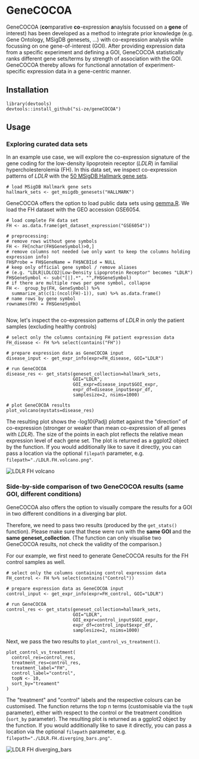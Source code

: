
# GeneCOCOA

GeneCOCOA (**co**mparative **co**-expression **a**naylsis focussed on a **gene** of interest) has been developed as a method to integrate prior knowledge (e.g. Gene Ontology, MSigDB genesets, ...) with co-expression analysis while focussing on one gene-of-interest (GOI). 
After providing expression data from a specific experiment and defining a GOI, GeneCOCOA statistically ranks different gene sets/terms by strength of association with the GOI. GeneCOCOA thereby allows for functional annotation of experiment-specific expression data in a gene-centric manner. 



## Installation 


``` 
library(devtools)
devtools::install_github("si-ze/geneCOCOA")
``` 

## Usage
### Exploring curated data sets

In an example use case, we will explore the co-expression signature of the gene coding for the low-density lipoprotein receptor (*LDLR*) in familial hypercholesterolemia (FH). In this data set, we inspect co-expression patterns of *LDLR* with the [50 MSigDB Hallmark gene sets](https://www.gsea-msigdb.org/gsea/msigdb/human/collections.jsp). 

``` 
# load MSigDB Hallmark gene sets 
hallmark_sets <- get_msigdb_genesets("HALLMARK")
``` 

GeneCOCOA offers the option to load public data sets using [gemma.R](https://github.com/PavlidisLab/gemma.R). We load the FH dataset with the GEO accession GSE6054. 


``` 
# load complete FH data set
FH <- as.data.frame(get_dataset_expression("GSE6054"))

# preprocessing:
# remove rows without gene symbols
FH <- FH[nchar(FH$GeneSymbol)>0,]
# remove columns not needed (we only want to keep the columns holding expression info)
FH$Probe = FH$GeneName = FH$NCBIid = NULL
# keep only official gene symbol / remove aliases 
# (e.g. "LDLR|LDLCQ2|Low-Density Lipoprotein Receptor" becomes "LDLR")
FH$GeneSymbol <- sub("[|].*", "",FH$GeneSymbol)
# if there are multiple rows per gene symbol, collapse
FH <-  group_by(FH, GeneSymbol) %>%
  summarize_at(c(1:(ncol(FH)-1)), sum) %>% as.data.frame()
# name rows by gene symbol
rownames(FH) = FH$GeneSymbol


``` 

Now, let's inspect the co-expression patterns of *LDLR* in only the patient samples (excluding healthy controls)


``` 
# select only the columns containing FH patient expression data
FH_disease <- FH %>% select(contains("FH"))

# prepare expression data as GeneCOCOA input
disease_input <- get_expr_info(expr=FH_disease, GOI="LDLR")

# run GeneCOCOA
disease_res <- get_stats(geneset_collection=hallmark_sets, 
                         GOI="LDLR", 
                         GOI_expr=disease_input$GOI_expr,
                         expr_df=disease_input$expr_df, 
                         samplesize=2, nsims=1000)

# plot GeneCOCOA results
plot_volcano(mystats=disease_res)
```

The resulting plot shows the -log10(*P*adj) plottet against the "direction" of co-expression (stronger or weaker than mean co-expression of all genes with *LDLR*). The size of the points in each plot reflects the relative mean expression level of each gene set.
The plot is returned as a ggplot2 object by the function. If you would additionally like to save it directly, you can pass a location via the optional `filepath` parameter, e.g. `filepath="./LDLR.FH.volcano.png"`.

![LDLR FH volcano](https://github.com/si-ze/geneCOCOA/assets/129768077/616492c8-bc4f-41ae-b382-e8cc7a1a3bea)



### Side-by-side comparison of two GeneCOCOA results (same GOI, different conditions)
GeneCOCOA also offers the option to visually compare the results for a GOI in two different conditions in a diverging bar plot. 

Therefore, we need to pass two results (produced by the `get_stats()` function). Please make sure that these were run with the **same GOI** and the **same geneset_collection**. (The function can only visualise two GeneCOCOA results, not check the validity of the comparison.)

For our example, we first need to generate GeneCOCOA results for the FH control samples as well.


``` 
# select only the columns containing control expression data
FH_control <- FH %>% select(contains("Control"))

# prepare expression data as GeneCOCOA input
control_input <- get_expr_info(expr=FH_control, GOI="LDLR")

# run GeneCOCOA
control_res <- get_stats(geneset_collection=hallmark_sets, 
                         GOI="LDLR", 
                         GOI_expr=control_input$GOI_expr,
                         expr_df=control_input$expr_df, 
                         samplesize=2, nsims=1000)
```

Next, we pass the two results to `plot_control_vs_treatment()`. 


```
plot_control_vs_treatment(
  control_res=control_res,
  treatment_res=control_res,
  treatment_label="FH",
  control_label="control",
  topN <- 10,
  sort_by="treament"
)
```
The "treatment" and "control" labels and the respective colours can be customised. The function returns the top n terms (customisable via the `topN` parameter), either with respect to the control or the treatment condition (`sort_by` parameter). 
The resulting plot is returned as a ggplot2 object by the function. If you would additionally like to save it directly, you can pass a location via the optional `filepath` parameter, e.g. `filepath="./LDLR.FH.diverging_bars.png"`.



![LDLR FH diverging_bars](https://github.com/si-ze/geneCOCOA/assets/129768077/48d9caaf-b6bd-4921-8712-1b0672f34739)


